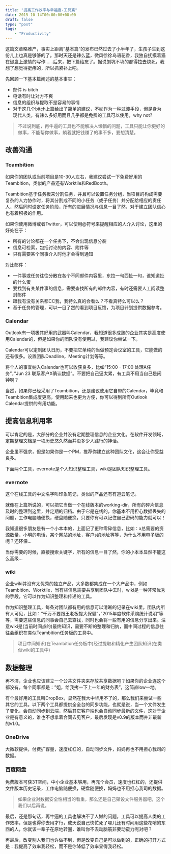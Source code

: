 ```yaml
---
title: "提高工作效率与幸福度-工具篇"
date: 2015-10-14T00:00:00+08:00
draft: false
type: "post"
tags:
    - "Productivity"
---
```


这篇文章略难产，事实上距离”基本篇”的发布已然过去了小半年了，生孩子生到这份儿上也真是够够的了。那时天还是辣么蓝，微风徐徐鸟语花香，我独自抚摸着猫在键盘上激情的写作……后来，把下篇给忘了。据说刨坑不填的都得拉去烧死，我想了想觉得挺疼的，所以抓紧补上吧。

先回顾一下基本篇阐述的基本事实：

* 邮件 is bitch
* 电话有时让对方不爽
* 信息的组织与提取不是容易的事情
* 对于这几个bitch上篇给出了简单的建议，不妨作为一种过渡手段，但是身为现代人类，有辣么多好用而且几乎都是免费的工具可以使用，why not?

> 不过说到底，再牛逼的工具也不能解决人懒惰的问题，工具只能让你更好的做事，不能帮你做事，躺着就把钱赚了的事不多，要想清楚。

## 改善沟通
### Teambition
如果你的团队或当前项目是10-30人左右，我建议尝试一下免费好用的Teambition，类似的产品还有Worktile和RedBooth。

Teambition基于任务板来分割任务，并且可以设置任务分组，当项目的构成需要复杂的人力协作时，将其分割成不同的小任务（或子任务）并分配给相应的责任人，然后同时设定任务阶段，所有的进展情况与信息一目了然，对于建立团队信心也有着积极的作用。

如果你使用微博或者Twitter，可以使用@符号来提醒相应的人介入讨论，这里的好处在于：

* 所有的讨论都在一个任务下，不会出现信息分裂
* 信息可检索，包括讨论的内容、附件等
* 只有需要某个同事介入时他才会得到通知

对比邮件：

* 一件事或任务往往分散在各个不同邮件内容里，东拉一句西扯一句，谁知道扯的什么蛋
* 要找到有关某件事的信息，需要查找所有的邮件内容，有时还需要人工阅读整封邮件
* 跟我有没有关系都CC我，我特么真的会看么？不看真特么可以么？
* 基于任务的管理，可以一目了然的看到项目反馈，为项目计划提供数据参考。

### Calendar
Outlook有一项极其好用的武器叫Calendar，我知道很多成熟的企业其实是高度使用Calendar的，但是如果你的团队没有使用过，我建议你尝试一下。

Calendar可以定制团队日历，不要把它单纯的当做预定会议室的工具，它能做的还有很多。设置团队Deadline，Meeting计划等等。

将个人的事宜纳入Calendar也可以收获良多，比如”15:00 - 17:00 处理A任务”，”Jun 23 联系客户X确认数据”。不要把自己逼太累，有工具不用当自己是闹钟啊？

当然，如果你已经采用了Teambition，还是建议使用它自带的Calendar，毕竟和Teambition集成度更高，使用起来也更为方便，你可以得到所有Outlook Calendar提供的有用功能。

## 提高信息利用率
可以肯定的是，大部分的企业并没有定期整理信息的企业文化。在软件开发领域，定期整理文档是一项历史悠久然而并没多少人践行的神话。

企业虽不强求，但是如果你是一个PM，推荐你建立这种团队文化，这会让你受益良多。

下面两个工具，evernote是个人知识整理工具，wiki是团队知识整理工具。

### evernote
这个在线工具的中文名字叫印象笔记，类似的产品还有有道云笔记。

就像在上篇所说的，可以把它当做一个在线版本的working-dir，所有的碎片信息及时的整理到这里，并定期的归档。由于它是在线的，你基本不用担心数据丢失的问题，工作电脑随便换，硬盘随便换，只要你有可以记住自己密码的能力就可以！

我知道很多朋友是有一个小本本的，上面记了更种零碎信息，比如：x总需要的资源数量，小明的电话，某个网站的地址，客户s的地址等等，为什么不用电子版的呢？还环保…

当你需要的时候，直接搜索关键字，所有的信息一目了然，你的小本本显然不能这么高级…

### wiki
企业wiki并没有太优秀的独立产品，大多数都集成在一个大产品中，例如Teambition、Worktile，当有些信息需要共享到团队中去时，wiki是一种非常优秀的手段，它可以作为知识整理和传递的工具。

作为知识整理工具，每条对团队都有用的信息可以清晰的记录在wiki里，团队内所有人可见，比如：”千万不要跟王老板提大保健”，”2015年度软件采购统计说明”等等，需要这些信息的同事会自己去查找，同时也会将一些有用的信息分享出来。注意wiki是(当前时间点的)最终知识，需要不断的整理和归纳，而中间过程的信息往往会组织在类似Teambition任务板的工具中。

> 项目中间知识(在Teambition任务板中)经过提取和精化产生团队知识(在类似wiki的工具中)

## 数据整理
再不济，企业也应该建立一个公共文件夹来存放共享数据吧？如果你的企业连这个都没有，每个同事都是：”姐，给我拷一下上一年的财务表”，这简直low一地。

有个最好用的工具叫DropBox，显然在我大中华用不了的，那么我们来尝试一些其它的工具。以下两个工具都提供全全台的同步功能，也就是说，当一个文件发生了变化，会自动同步到云端，然后其它客户端也会自动同步最新的文件，这对于企业是有意义的，谁也不想拿着合同去见客户，最后发现是v0.9的版本而并非最新的v1.0。

### OneDrive
大微软提供，付费扩容量，速度杠杠的，自动同步文件，妈妈再也不用担心我司的数据。

### 百度网盘
免费版本可获3T空间，中小企业基本够用，再充个会员，速度也杠杠的，还提供文件版本历史记录，工作电脑随便换，硬盘随便换，妈妈也不用担心我司的数据。

> 如果企业对数据安全性相当的看重，那么还是自己架设文件服务器吧，这个我们以后再说。

最后，还是那句话，再牛逼的工具也解决不了人懒的问题，工具可以提高人类的工作效率，但是也得你去用才行，成天说自己快忙死了哪儿还有时间用这些花哨的东西的人，你就该一辈子在原地转圈，谁叫你不去动脑筋非要动蛮力呢对吧？

再最后，改变别人我们也许做不到，但是改变自己是可以做到的，正确的打开方式是：我提高了效率我轻松，而不是你降低了效率显得我轻松。